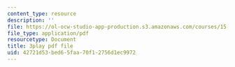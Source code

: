 ```yaml
---
content_type: resource
description: ''
file: https://ol-ocw-studio-app-production.s3.amazonaws.com/courses/15-071-the-analytics-edge-spring-2017/42721d53bed65faa70f12756d1ec9972_wQvjFfMvXrk.pdf
file_type: application/pdf
resourcetype: Document
title: 3play pdf file
uid: 42721d53-bed6-5faa-70f1-2756d1ec9972
---
```


